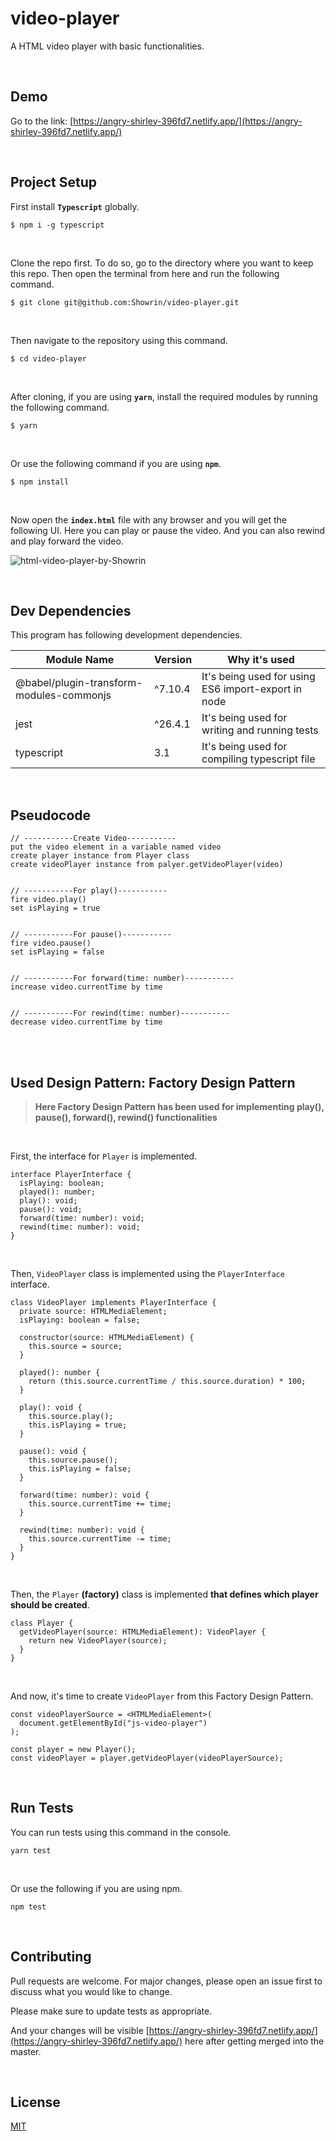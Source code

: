 # video-player

A HTML video player with basic functionalities.

<br/>

## Demo

Go to the link: [https://angry-shirley-396fd7.netlify.app/](https://angry-shirley-396fd7.netlify.app/)

<br/>

## Project Setup

First install **`Typescript`** globally.

```
$ npm i -g typescript
```

<br/>

Clone the repo first. To do so, go to the directory where you want to keep this repo. Then open the terminal from here and run the following command.

```
$ git clone git@github.com:Showrin/video-player.git
```

<br/>

Then navigate to the repository using this command.

```
$ cd video-player
```

<br/>

After cloning, if you are using **`yarn`**, install the required modules by running the following command.

```
$ yarn
```

<br/>

Or use the following command if you are using **`npm`**.

```
$ npm install
```

<br/>

Now open the **`index.html`** file with any browser and you will get the following UI. Here you can play or pause the video. And you can also rewind and play forward the video.

![html-video-player-by-Showrin](https://i.imgur.com/4KTScvF.png)

<br/>

## Dev Dependencies

This program has following development dependencies.

| Module Name                              | Version | Why it's used                                       |
| ---------------------------------------- | ------- | --------------------------------------------------- |
| @babel/plugin-transform-modules-commonjs | ^7.10.4 | It's being used for using ES6 import-export in node |
| jest                                     | ^26.4.1 | It's being used for writing and running tests       |
| typescript                               | 3.1     | It's being used for compiling typescript file       |

<br/>

## Pseudocode

```
// -----------Create Video-----------
put the video element in a variable named video
create player instance from Player class
create videoPlayer instance from palyer.getVideoPlayer(video)


// -----------For play()-----------
fire video.play()
set isPlaying = true


// -----------For pause()-----------
fire video.pause()
set isPlaying = false


// -----------For forward(time: number)-----------
increase video.currentTime by time


// -----------For rewind(time: number)-----------
decrease video.currentTime by time

```

<br/>

<br/>

## Used Design Pattern: Factory Design Pattern

> **Here Factory Design Pattern has been used for implementing play(), pause(), forward(), rewind() functionalities**

<br/>

First, the interface for `Player` is implemented.

```
interface PlayerInterface {
  isPlaying: boolean;
  played(): number;
  play(): void;
  pause(): void;
  forward(time: number): void;
  rewind(time: number): void;
}
```

<br />

Then, `VideoPlayer` class is implemented using the `PlayerInterface` interface.

```
class VideoPlayer implements PlayerInterface {
  private source: HTMLMediaElement;
  isPlaying: boolean = false;

  constructor(source: HTMLMediaElement) {
    this.source = source;
  }

  played(): number {
    return (this.source.currentTime / this.source.duration) * 100;
  }

  play(): void {
    this.source.play();
    this.isPlaying = true;
  }

  pause(): void {
    this.source.pause();
    this.isPlaying = false;
  }

  forward(time: number): void {
    this.source.currentTime += time;
  }

  rewind(time: number): void {
    this.source.currentTime -= time;
  }
}
```

<br />

Then, the `Player` **(factory)** class is implemented **that defines which player should be created**.

```
class Player {
  getVideoPlayer(source: HTMLMediaElement): VideoPlayer {
    return new VideoPlayer(source);
  }
}
```

<br />

And now, it's time to create `VideoPlayer` from this Factory Design Pattern.

```
const videoPlayerSource = <HTMLMediaElement>(
  document.getElementById("js-video-player")
);

const player = new Player();
const videoPlayer = player.getVideoPlayer(videoPlayerSource);
```

<br/>

## Run Tests

You can run tests using this command in the console.

```
yarn test
```

<br/>

Or use the following if you are using npm.

```
npm test
```

<br/>

## Contributing

Pull requests are welcome. For major changes, please open an issue first to discuss what you would like to change.

Please make sure to update tests as appropriate.

And your changes will be visible [https://angry-shirley-396fd7.netlify.app/](https://angry-shirley-396fd7.netlify.app/) here after getting merged into the master.

<br/>

## License

[MIT](https://choosealicense.com/licenses/mit/)
